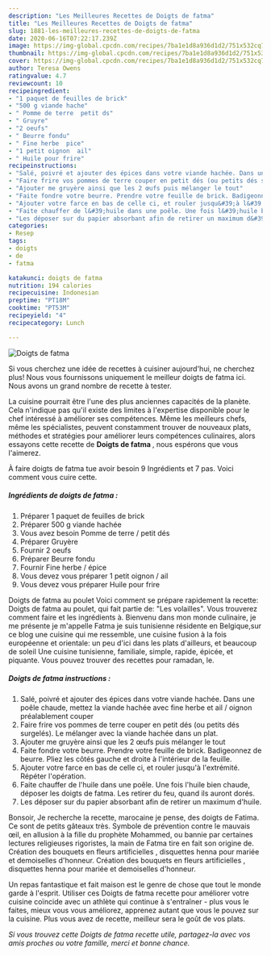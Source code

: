 ```yaml
---
description: "Les Meilleures Recettes de Doigts de fatma"
title: "Les Meilleures Recettes de Doigts de fatma"
slug: 1881-les-meilleures-recettes-de-doigts-de-fatma
date: 2020-06-16T07:22:17.239Z
image: https://img-global.cpcdn.com/recipes/7ba1e1d8a936d1d2/751x532cq70/doigts-de-fatma-photo-principale-de-la-recette.jpg
thumbnail: https://img-global.cpcdn.com/recipes/7ba1e1d8a936d1d2/751x532cq70/doigts-de-fatma-photo-principale-de-la-recette.jpg
cover: https://img-global.cpcdn.com/recipes/7ba1e1d8a936d1d2/751x532cq70/doigts-de-fatma-photo-principale-de-la-recette.jpg
author: Teresa Owens
ratingvalue: 4.7
reviewcount: 10
recipeingredient:
- "1 paquet de feuilles de brick"
- "500 g viande hache"
- " Pomme de terre  petit ds"
- " Gruyre"
- "2 oeufs"
- " Beurre fondu"
- " Fine herbe  pice"
- "1 petit oignon  ail"
- " Huile pour frire"
recipeinstructions:
- "Salé, poivré et ajouter des épices dans votre viande hachée. Dans une poêle chaude, mettez la viande hachée avec fine herbe et ail / oignon préalablement couper"
- "Faire frire vos pommes de terre couper en petit dés (ou petits dés surgelés). Le mélanger avec la viande hachée dans un plat."
- "Ajouter me gruyère ainsi que les 2 œufs puis mélanger le tout"
- "Faite fondre votre beurre. Prendre votre feuille de brick. Badigeonnez de beurre. Pliez les côtés gauche et droite à l&#39;intérieur de la feuille."
- "Ajouter votre farce en bas de celle ci, et rouler jusqu&#39;à l&#39;extrémité. Répéter l&#39;opération."
- "Faite chauffer de l&#39;huile dans une poêle. Une fois l&#39;huile bien chaude, déposer les doigts de fatma. Les retirer du feu, quand ils auront dorés."
- "Les déposer sur du papier absorbant afin de retirer un maximum d&#39;huile."
categories:
- Resep
tags:
- doigts
- de
- fatma

katakunci: doigts de fatma 
nutrition: 194 calories
recipecuisine: Indonesian
preptime: "PT18M"
cooktime: "PT53M"
recipeyield: "4"
recipecategory: Lunch

---
```



![Doigts de fatma](https://img-global.cpcdn.com/recipes/7ba1e1d8a936d1d2/751x532cq70/doigts-de-fatma-photo-principale-de-la-recette.jpg)

Si vous cherchez une idée de recettes à cuisiner aujourd'hui, ne cherchez plus! Nous vous fournissons uniquement le meilleur doigts de fatma ici. Nous avons un grand nombre de recette à tester.

La cuisine pourrait être l'une des plus anciennes capacités de la planète. Cela n'indique pas qu'il existe des limites à l'expertise disponible pour le chef intéressé à améliorer ses compétences. Même les meilleurs chefs, même les spécialistes, peuvent constamment trouver de nouveaux plats, méthodes et stratégies pour améliorer leurs compétences culinaires, alors essayons cette recette de <strong> Doigts de fatma </strong>, nous espérons que vous l'aimerez.

<!--inarticleads1-->

À faire doigts de fatma tue avoir besoin 9 Ingrédients et 7 pas. Voici comment vous cuire cette.

##### Ingrédients de doigts de fatma :

1. Préparer 1 paquet de feuilles de brick
1. Préparer 500 g viande hachée
1. Vous avez besoin  Pomme de terre / petit dés
1. Préparer  Gruyère
1. Fournir 2 oeufs
1. Préparer  Beurre fondu
1. Fournir  Fine herbe / épice
1. Vous devez vous préparer 1 petit oignon / ail
1. Vous devez vous préparer  Huile pour frire


Doigts de fatma au poulet Voici comment se prépare rapidement la recette: Doigts de fatma au poulet, qui fait partie de: &#34;Les volailles&#34;. Vous trouverez comment faire et les ingrédients à. Bienvenu dans mon monde culinaire, je me présente je m&#39;appelle Fatma je suis tunisienne résidente en Belgique,sur ce blog une cuisine qui me ressemble, une cuisine fusion à la fois européenne et orientale: un peu d&#39;ici dans les plats d&#39;ailleurs, et beaucoup de soleil Une cuisine tunisienne, familiale, simple, rapide, épicée, et piquante. Vous pouvez trouver des recettes pour ramadan, le. 

<!--inarticleads2-->

##### Doigts de fatma instructions :

1. Salé, poivré et ajouter des épices dans votre viande hachée. Dans une poêle chaude, mettez la viande hachée avec fine herbe et ail / oignon préalablement couper
1. Faire frire vos pommes de terre couper en petit dés (ou petits dés surgelés). Le mélanger avec la viande hachée dans un plat.
1. Ajouter me gruyère ainsi que les 2 œufs puis mélanger le tout
1. Faite fondre votre beurre. Prendre votre feuille de brick. Badigeonnez de beurre. Pliez les côtés gauche et droite à l&#39;intérieur de la feuille.
1. Ajouter votre farce en bas de celle ci, et rouler jusqu&#39;à l&#39;extrémité. Répéter l&#39;opération.
1. Faite chauffer de l&#39;huile dans une poêle. Une fois l&#39;huile bien chaude, déposer les doigts de fatma. Les retirer du feu, quand ils auront dorés.
1. Les déposer sur du papier absorbant afin de retirer un maximum d&#39;huile.


Bonsoir, Je recherche la recette, marocaine je pense, des doigts de Fatima. Ce sont de petits gâteaux très. Symbole de prévention contre le mauvais œil, en allusion à la fille du prophète Mohammed, ou bannie par certaines lectures religieuses rigoristes, la main de Fatma tire en fait son origine de. Création des bouquets en fleurs artificielles , disquettes henna pour mariée et demoiselles d&#39;honneur. Création des bouquets en fleurs artificielles , disquettes henna pour mariée et demoiselles d&#39;honneur. 

<!--inarticleads1-->

<p>
Un repas fantastique et fait maison est le genre de chose que tout le monde garde à l'esprit. Utiliser ces Doigts de fatma recette pour améliorer votre cuisine coïncide avec un athlète qui continue à s'entraîner - plus vous le faites, mieux vous vous améliorez, apprenez autant que vous le pouvez sur la cuisine. Plus vous avez de recette, meilleur sera le goût de vos plats.
</p>

<p>
<i>Si vous trouvez cette Doigts de fatma recette utile, partagez-la avec vos amis proches ou votre famille, merci et bonne chance.</i>
</p>
